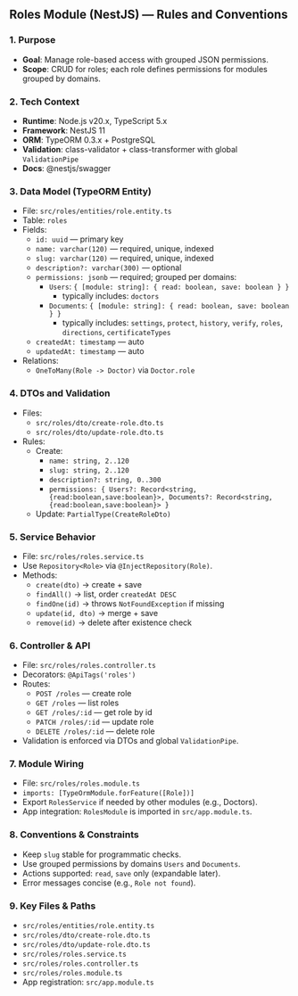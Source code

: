 ## Roles Module (NestJS) — Rules and Conventions

### 1. Purpose
- **Goal**: Manage role-based access with grouped JSON permissions.
- **Scope**: CRUD for roles; each role defines permissions for modules grouped by domains.

### 2. Tech Context
- **Runtime**: Node.js v20.x, TypeScript 5.x
- **Framework**: NestJS 11
- **ORM**: TypeORM 0.3.x + PostgreSQL
- **Validation**: class-validator + class-transformer with global `ValidationPipe`
- **Docs**: @nestjs/swagger

### 3. Data Model (TypeORM Entity)
- File: `src/roles/entities/role.entity.ts`
- Table: `roles`
- Fields:
  - `id: uuid` — primary key
  - `name: varchar(120)` — required, unique, indexed
  - `slug: varchar(120)` — required, unique, indexed
  - `description?: varchar(300)` — optional
  - `permissions: jsonb` — required; grouped per domains:
    - `Users`: `{ [module: string]: { read: boolean, save: boolean } }`
      - typically includes: `doctors`
    - `Documents`: `{ [module: string]: { read: boolean, save: boolean } }`
      - typically includes: `settings`, `protect`, `history`, `verify`, `roles`, `directions`, `certificateTypes`
  - `createdAt: timestamp` — auto
  - `updatedAt: timestamp` — auto
- Relations:
  - `OneToMany(Role -> Doctor)` via `Doctor.role`

### 4. DTOs and Validation
- Files:
  - `src/roles/dto/create-role.dto.ts`
  - `src/roles/dto/update-role.dto.ts`
- Rules:
  - Create:
    - `name: string, 2..120`
    - `slug: string, 2..120`
    - `description?: string, 0..300`
    - `permissions: { Users?: Record<string,{read:boolean,save:boolean}>, Documents?: Record<string,{read:boolean,save:boolean}> }`
  - Update: `PartialType(CreateRoleDto)`

### 5. Service Behavior
- File: `src/roles/roles.service.ts`
- Use `Repository<Role>` via `@InjectRepository(Role)`.
- Methods:
  - `create(dto)` → create + save
  - `findAll()` → list, order `createdAt DESC`
  - `findOne(id)` → throws `NotFoundException` if missing
  - `update(id, dto)` → merge + save
  - `remove(id)` → delete after existence check

### 6. Controller & API
- File: `src/roles/roles.controller.ts`
- Decorators: `@ApiTags('roles')`
- Routes:
  - `POST /roles` — create role
  - `GET /roles` — list roles
  - `GET /roles/:id` — get role by id
  - `PATCH /roles/:id` — update role
  - `DELETE /roles/:id` — delete role
- Validation is enforced via DTOs and global `ValidationPipe`.

### 7. Module Wiring
- File: `src/roles/roles.module.ts`
- `imports: [TypeOrmModule.forFeature([Role])]`
- Export `RolesService` if needed by other modules (e.g., Doctors).
- App integration: `RolesModule` is imported in `src/app.module.ts`.

### 8. Conventions & Constraints
- Keep `slug` stable for programmatic checks.
- Use grouped permissions by domains `Users` and `Documents`.
- Actions supported: `read`, `save` only (expandable later).
- Error messages concise (e.g., `Role not found`).

### 9. Key Files & Paths
- `src/roles/entities/role.entity.ts`
- `src/roles/dto/create-role.dto.ts`
- `src/roles/dto/update-role.dto.ts`
- `src/roles/roles.service.ts`
- `src/roles/roles.controller.ts`
- `src/roles/roles.module.ts`
- App registration: `src/app.module.ts`


